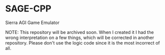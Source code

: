 # SAGE-CPP
Sierra AGI Game Emulator

NOTE: This repository will be archived soon. When I created it I had the wrong interpretation on a few things, which will be corrected in another repository. Please don't use the logic code since it is the most incorrect of all.
